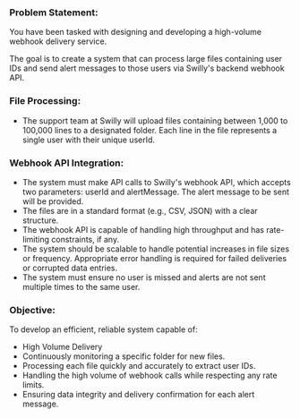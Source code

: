 ### Problem Statement:

You have been tasked with designing and developing a high-volume webhook delivery service.

The goal is to create a system that can process large files containing user IDs and send alert
messages to those users via Swilly's backend webhook API.

### File Processing: 
- The support team at Swilly will upload files containing between 1,000
to 100,000 lines to a designated folder. Each line in the file represents a single user with their unique userId.

### Webhook API Integration: 
- The system must make API calls to Swilly's webhook API, which accepts two parameters: userId and alertMessage. The alert message to be sent
will be provided.
- The files are in a standard format (e.g., CSV, JSON) with a clear structure. 
- The webhook API is capable of handling high throughput and has rate-limiting constraints, if any. 
- The system should be scalable to handle potential increases in file sizes or frequency. Appropriate error handling is required for failed deliveries or corrupted data entries. 
- The system must ensure
no user is missed and alerts are not sent multiple times to the same user.

### Objective:
To develop an efficient, reliable system capable of:

- High Volume Delivery
- Continuously monitoring a specific folder for new files.
- Processing each file quickly and accurately to extract user IDs.
- Handling the high volume of webhook calls while respecting any rate limits.
- Ensuring data integrity and delivery confirmation for each alert message.
